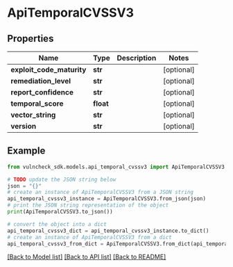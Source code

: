 # ApiTemporalCVSSV3


## Properties

Name | Type | Description | Notes
------------ | ------------- | ------------- | -------------
**exploit_code_maturity** | **str** |  | [optional] 
**remediation_level** | **str** |  | [optional] 
**report_confidence** | **str** |  | [optional] 
**temporal_score** | **float** |  | [optional] 
**vector_string** | **str** |  | [optional] 
**version** | **str** |  | [optional] 

## Example

```python
from vulncheck_sdk.models.api_temporal_cvssv3 import ApiTemporalCVSSV3

# TODO update the JSON string below
json = "{}"
# create an instance of ApiTemporalCVSSV3 from a JSON string
api_temporal_cvssv3_instance = ApiTemporalCVSSV3.from_json(json)
# print the JSON string representation of the object
print(ApiTemporalCVSSV3.to_json())

# convert the object into a dict
api_temporal_cvssv3_dict = api_temporal_cvssv3_instance.to_dict()
# create an instance of ApiTemporalCVSSV3 from a dict
api_temporal_cvssv3_from_dict = ApiTemporalCVSSV3.from_dict(api_temporal_cvssv3_dict)
```
[[Back to Model list]](../README.md#documentation-for-models) [[Back to API list]](../README.md#documentation-for-api-endpoints) [[Back to README]](../README.md)


